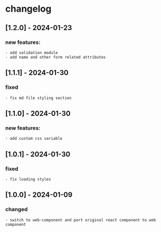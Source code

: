 # changelog

## [1.2.0] - 2024-01-23
### new features:
    - add validation module
    - add name and other form related attributes
## [1.1.1] - 2024-01-30
### fixed
    - fix md file styling section

## [1.1.0] - 2024-01-30
### new features:
    - add custom css variable

## [1.0.1] - 2024-01-30
### fixed
    - fix loading styles

## [1.0.0] - 2024-01-09
### changed
    - switch to web-component and port original react component to web component 

